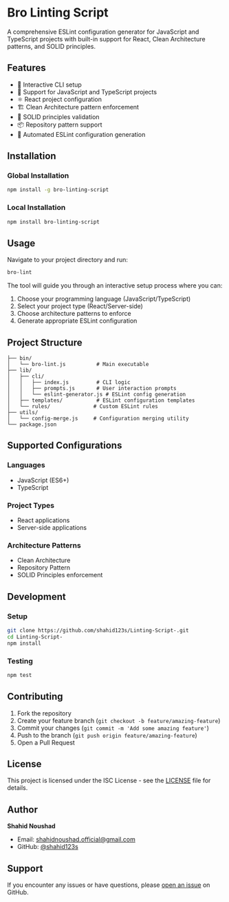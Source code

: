 # Bro Linting Script

A comprehensive ESLint configuration generator for JavaScript and TypeScript projects with built-in support for React, Clean Architecture patterns, and SOLID principles.

## Features

- 🚀 Interactive CLI setup
- 📝 Support for JavaScript and TypeScript projects
- ⚛️ React project configuration
- 🏗️ Clean Architecture pattern enforcement
- 🎯 SOLID principles validation
- 📦 Repository pattern support
- 🔧 Automated ESLint configuration generation

## Installation

### Global Installation
```bash
npm install -g bro-linting-script
```

### Local Installation
```bash
npm install bro-linting-script
```

## Usage

Navigate to your project directory and run:

```bash
bro-lint
```

The tool will guide you through an interactive setup process where you can:

1. Choose your programming language (JavaScript/TypeScript)
2. Select your project type (React/Server-side)
3. Choose architecture patterns to enforce
4. Generate appropriate ESLint configuration

## Project Structure

```
├── bin/
│   └── bro-lint.js          # Main executable
├── lib/
│   ├── cli/
│   │   ├── index.js         # CLI logic
│   │   ├── prompts.js       # User interaction prompts
│   │   └── eslint-generator.js # ESLint config generation
│   ├── templates/           # ESLint configuration templates
│   └── rules/              # Custom ESLint rules
├── utils/
│   └── config-merge.js     # Configuration merging utility
└── package.json
```

## Supported Configurations

### Languages
- JavaScript (ES6+)
- TypeScript

### Project Types
- React applications
- Server-side applications

### Architecture Patterns
- Clean Architecture
- Repository Pattern
- SOLID Principles enforcement

## Development

### Setup
```bash
git clone https://github.com/shahid123s/Linting-Script-.git
cd Linting-Script-
npm install
```

### Testing
```bash
npm test
```

## Contributing

1. Fork the repository
2. Create your feature branch (`git checkout -b feature/amazing-feature`)
3. Commit your changes (`git commit -m 'Add some amazing feature'`)
4. Push to the branch (`git push origin feature/amazing-feature`)
5. Open a Pull Request

## License

This project is licensed under the ISC License - see the [LICENSE](LICENSE) file for details.

## Author

**Shahid Noushad**
- Email: shahidnoushad.official@gmail.com
- GitHub: [@shahid123s](https://github.com/shahid123s)

## Support

If you encounter any issues or have questions, please [open an issue](https://github.com/shahid123s/Linting-Script-/issues) on GitHub.
